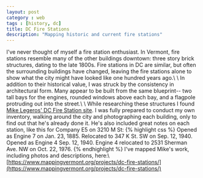```yaml
---
layout: post
category : web
tags : [history, dc]
title: DC Fire Stations
description: "Mapping historic and current fire stations"
---
```


I've never thought of myself a fire station enthusiast. In Vermont, fire stations resemble many of the other buildings downtown: three story brick structures, dating to the late 1800s. Fire stations in DC are similar, but often the surrounding buildings have changed, leaving the fire stations alone to show what the city might have looked like one hundred years ago.\\
\\
In addition to their historical value, I was struck by the consistency in architectural form. Many appear to be built from the same blueprint-- two tall bays for the engines, rounded windows above each bay, and a flagpole protruding out into the street.\\
\\
While researching these structures I found [Mike Legeros' DC Fire Station site](http://legeros.com/history/dc/). I was fully prepared to conduct my own inventory, walking around the city and photographing each building, only to find out that he's already done it. He's also included great notes on each station, like this for Company E5 on 3210 M St:
{% highlight css %}
Opened as Engine 7 on Jan. 23, 1885. Relocated to 347 K St. SW on Sep. 12, 1940. 
Opened as Engine 4 Sep. 12, 1940. Engine 4 relocated to 2531 Sherman Ave. NW 
on Oct. 22, 1976. 
{% endhighlight %}
I've mapped Mike's work, including photos and descriptions,  here:\\
[https://www.mappingvermont.org/projects/dc-fire-stations/](https://www.mappingvermont.org/projects/dc-fire-stations/)
